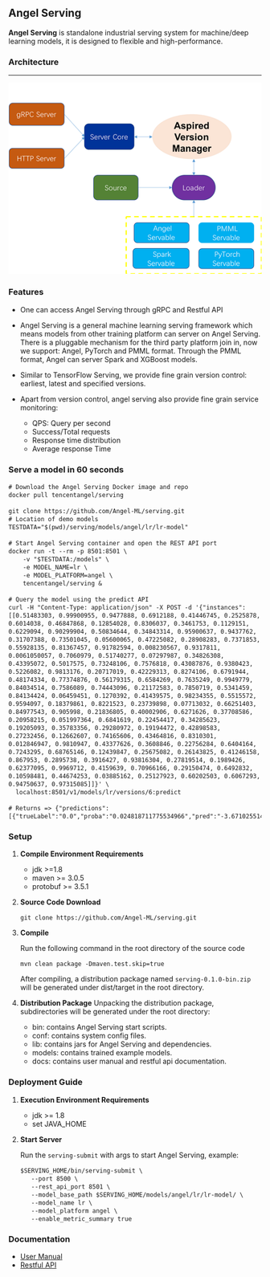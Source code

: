## Angel Serving
**Angel Serving** is standalone industrial serving system for machine/deep learning models, it is designed
to flexible and high-performance.

### Architecture

----

![Angel Serving Architecture][1]

### Features
- One can access Angel Serving through gRPC and Restful API

- Angel Serving is a general machine learning serving framework which means models from other training platform can server on Angel Serving. 
There is a pluggable mechanism for the third party platform join in, now we support: Angel, PyTorch and PMML format. Through the PMML format, Angel can server Spark and XGBoost models.

- Similar to TensorFlow Serving, we provide fine grain version control: earliest, latest and specified versions.

- Apart from version control, angel serving also provide fine grain service monitoring:
  - QPS: Query per second
  - Success/Total requests
  - Response time distribution
  - Average response Time

### Serve a model in 60 seconds

```$bash
# Download the Angel Serving Docker image and repo
docker pull tencentangel/serving

git clone https://github.com/Angel-ML/serving.git
# Location of demo models
TESTDATA="$(pwd)/serving/models/angel/lr/lr-model"

# Start Angel Serving container and open the REST API port
docker run -t --rm -p 8501:8501 \
    -v "$TESTDATA:/models" \
    -e MODEL_NAME=lr \
    -e MODEL_PLATFORM=angel \
    tencentangel/serving &

# Query the model using the predict API
curl -H "Content-Type: application/json" -X POST -d '{"instances": [[0.51483303, 0.99900955, 0.9477888, 0.6912188, 0.41446745, 0.2525878, 0.6014038, 0.46847868, 0.12854028, 0.8306037, 0.3461753, 0.1129151, 0.6229094, 0.90299904, 0.50834644, 0.34843314, 0.95900637, 0.9437762, 0.31707388, 0.73501045, 0.05600065, 0.47225082, 0.28908283, 0.7371853, 0.55928135, 0.81367457, 0.91782594, 0.008230567, 0.9317811, 0.0061050057, 0.7060979, 0.51740277, 0.07297987, 0.34826308, 0.43395072, 0.5017575, 0.73248106, 0.7576818, 0.43087876, 0.9380423, 0.5226082, 0.9813176, 0.20717019, 0.42229313, 0.8274106, 0.6791944, 0.48174334, 0.77374876, 0.56179315, 0.6584269, 0.7635249, 0.9949779, 0.84034514, 0.7586089, 0.74443096, 0.21172583, 0.7850719, 0.5341459, 0.84134424, 0.06459451, 0.1270392, 0.41439575, 0.98234355, 0.5515572, 0.9594097, 0.18379861, 0.8221523, 0.23739898, 0.07713032, 0.66251403, 0.84977543, 0.905998, 0.21836805, 0.40002906, 0.6271626, 0.37708586, 0.20958215, 0.051997364, 0.6841619, 0.22454417, 0.34285623, 0.19205093, 0.35783356, 0.29280972, 0.19194472, 0.42898583, 0.27232456, 0.12662607, 0.74165606, 0.43464816, 0.8310301, 0.012846947, 0.9810947, 0.43377626, 0.3608846, 0.22756284, 0.6404164, 0.7243295, 0.68765146, 0.12439847, 0.25675082, 0.26143825, 0.41246158, 0.867953, 0.2895738, 0.3916427, 0.93816304, 0.27819514, 0.1989426, 0.62377095, 0.9969712, 0.4159639, 0.70966166, 0.29150474, 0.6492832, 0.10598481, 0.44674253, 0.03885162, 0.25127923, 0.60202503, 0.6067293, 0.94750637, 0.97315085]]}' \
  localhost:8501/v1/models/lr/versions/6:predict

# Returns => {"predictions": [{"trueLabel":"0.0","proba":"0.024818711775534966","pred":"-3.671025514602661","attached":"NaN","predLabel":"-1.0","sid":"0"}]}
```

### Setup
1. **Compile Environment Requirements**
   - jdk >=1.8
   - maven >= 3.0.5
   - protobuf >= 3.5.1

2. **Source Code Download**

   ```$xslt
   git clone https://github.com/Angel-ML/serving.git
   ```

3. **Compile**

   Run the following command in the root directory of the source code
   ```$xslt
   mvn clean package -Dmaven.test.skip=true
   ```
   After compiling, a distribution package named `serving-0.1.0-bin.zip` will be generated under dist/target in the root directory.

4. **Distribution Package**
   Unpacking the distribution package, subdirectories will be generated under the root directory:
   - bin: contains Angel Serving start scripts.
   - conf: contains system config files.
   - lib: contains jars for Angel Serving and dependencies.
   - models: contains trained example models.
   - docs: contains user manual and restful api documentation.

### Deployment Guide
1. **Execution Environment Requirements**
   - jdk >= 1.8
   - set JAVA_HOME

2. **Start Server**

   Run the `serving-submit` with args to start Angel Serving, example:
   ```$xslt
   $SERVING_HOME/bin/serving-submit \
      --port 8500 \
      --rest_api_port 8501 \
      --model_base_path $SERVING_HOME/models/angel/lr/lr-model/ \
      --model_name lr \ 
      --model_platform angel \
      --enable_metric_summary true
   ```

### Documentation

* [User Manual](./docs/serving_doc.md)
* [Restful API](./docs/restful-api.md)

[1]: ./docs/img/AngelServing_framework.png

